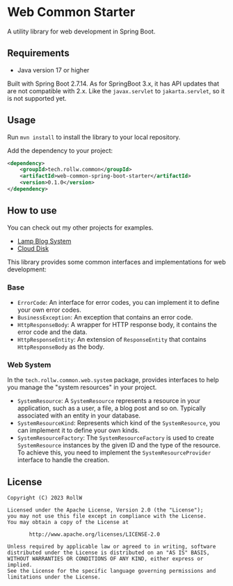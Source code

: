 # Web Common Starter

A utility library for web development in Spring Boot.

## Requirements

- Java version 17 or higher

Built with Spring Boot 2.7.14.
As for SpringBoot 3.x, it has API updates that are not compatible with 2.x. 
Like the `javax.servlet` to `jakarta.servlet`, so it is not supported yet.

## Usage

Run `mvn install` to install the library to your local repository.

Add the dependency to your project:

```xml
<dependency>
    <groupId>tech.rollw.common</groupId>
    <artifactId>web-common-spring-boot-starter</artifactId>
    <version>0.1.0</version>
</dependency>
```

## How to use

You can check out my other projects for examples.

- [Lamp Blog System](https://github.com/Roll-W/lamp-blog)
- [Cloud Disk](https://github.com/Roll-W/cloudhub-disk)

This library provides some common interfaces and implementations for web development:

### Base

- `ErrorCode`: An interface for error codes, you can implement it to define your own error codes.
- `BusinessException`: An exception that contains an error code.
- `HttpResponseBody`: A wrapper for HTTP response body, it contains the error code and the data.
- `HttpResponseEntity`: An extension of `ResponseEntity` that contains `HttpResponseBody` as the body.

### Web System

In the `tech.rollw.common.web.system` package, provides interfaces to help you manage 
the "system resources" in your project.

- `SystemResource`: A `SystemResource` represents a resource in your application, 
such as a user, a file, a blog post and so on.
  Typically associated with an entity in your database.
- `SystemResourceKind`: Represents which kind of the `SystemResource`, you can implement
it to define your own kinds.
- `SystemResourceFactory`: The `SystemResourceFactory` is used to create `SystemResource` instances
by the given ID and the type of the resource.
  To achieve this, you need to implement the `SystemResourceProvider` interface to handle the creation.


## License

```text
Copyright (C) 2023 RollW

Licensed under the Apache License, Version 2.0 (the "License");
you may not use this file except in compliance with the License.
You may obtain a copy of the License at

       http://www.apache.org/licenses/LICENSE-2.0

Unless required by applicable law or agreed to in writing, software
distributed under the License is distributed on an "AS IS" BASIS,
WITHOUT WARRANTIES OR CONDITIONS OF ANY KIND, either express or implied.
See the License for the specific language governing permissions and
limitations under the License.
```